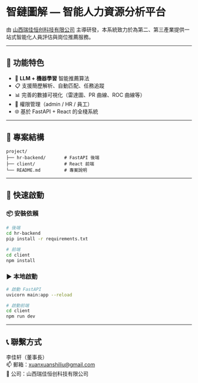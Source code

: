 

 # 智鏈圖解 — 智能人力資源分析平台
 
 由 [山西瑞佳恒创科技有限公司](https://github.com/lijiajia3) 主導研發，本系統致力於為第二、第三產業提供一站式智能化人員評估與崗位推薦服務。
 
 ---
 
 ## 📌 功能特色
 
 - 🧠 **LLM + 機器學習** 智能推薦算法
 - 📋 支援簡歷解析、自動匹配、任務追蹤
 - 📊 完善的數據可視化（雷達圖、PR 曲線、ROC 曲線等）
 - 🔐 權限管理（admin / HR / 員工）
 - 🌐 基於 FastAPI + React 的全棧系統
 
 ---
 
 ## 📁 專案結構
 
 ```
 project/
 ├── hr-backend/       # FastAPI 後端
 ├── client/           # React 前端
 └── README.md         # 專案說明
 ```
 
 ---
 
 ## 🚀 快速啟動
 
 ### 📦 安裝依賴
 
 ```bash
 # 後端
 cd hr-backend
 pip install -r requirements.txt
 
 # 前端
 cd client
 npm install
 ```
 
 ### ▶️ 本地啟動
 
 ```bash
 # 啟動 FastAPI
 uvicorn main:app --reload
 
 # 啟動前端
 cd client
 npm run dev
 ```
 
 ---
 
 ## 📞 聯繫方式
 
 李佳轩（董事長）  
 📫 郵箱：xuanxuanshiliu@gmail.com  
 🏢 公司：山西瑞佳恒创科技有限公司